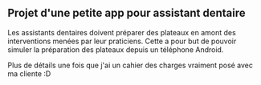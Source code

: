 ## Projet d'une petite app pour assistant dentaire

Les assistants dentaires doivent préparer des plateaux en amont des interventions menées par leur praticiens.
Cette a pour but de pouvoir simuler la préparation des plateaux depuis un téléphone Android.

Plus de détails une fois que j'ai un cahier des charges vraiment posé avec ma cliente :D
